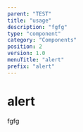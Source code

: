 ```yaml
---
parent: "TEST"
title: "usage"
description: "fgfg"
type: "component"
category: "Components"
position: 2
version: 1.0
menuTitle: "alert"
prefix: "alert"
---
```


# alert

<!-- > This component was based on the alert component of [Vuetify](https://vuetifyjs.com/en/components/alert/ "Vuetify's alert component")

## Usage -->

fgfg

<!-- Component template need to be here -->

<doc-component :file="'TEST/alert/TEST_alert-usage'" :name="'alert'"></doc-component >
